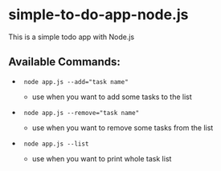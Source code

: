 # simple-to-do-app-node.js
This is a simple todo app with Node.js


## Available Commands: 

- <code> node app.js --add="task name" </code>
  - use when you want to add some tasks to the list

- <code> node app.js --remove="task name" </code>
  - use when you want to remove some tasks from the list

- <code> node app.js --list </code>
  - use when you want to print whole task list
